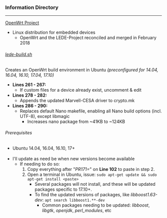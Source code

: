 ### Information Directory ###
---

[OpenWrt Project](https://openwrt.org/)
  - Linux distribution for embedded devices
    - OpenWrt and the LEDE-Project reconciled and merged in February 2018

###### [lede-build.sh](lede-build.sh) ######
Creates an OpenWrt build environment in Ubuntu _(preconfigured for 14.04, 16.04, 16.10, 17.04, 17.10)_
  - **Lines 261 - 267:**
    - If custom files for a device already exist, uncomment & edit
  - **Lines 278 - 282:**
    - Appends the updated Marvell-CESA driver to crypto.mk
  - **Lines 286 - 290:**
    - Replaces default Nano makefile, enabling all Nano build options (incl. UTF-8), except libmagic
      - Increases nano package from ~41KB to ~124KB

###### Prerequisites ######
  - Ubuntu 14.04, 16.04, 16.10, 17+
<br></br>
  - I'll update as need be when new versions become available
    - If needing to do so:
      1. Copy everything after "_PR171=_" on **Line 102** to paste in step 2.
      2. Open a terminal in Ubuntu, issue: `sudo apt-get update && sudo apt-get install <paste>`
          - Several packages will not install, and these will be updated packages specific to 17.10+.
          - To find the updated versions of packages, like _libboost1.63-dev_: `apt search libboost1.**-dev` 
            - Common packages needing to be updated: _libboost_, _libgtk_, _openjdk_, _perl_modules_, etc
